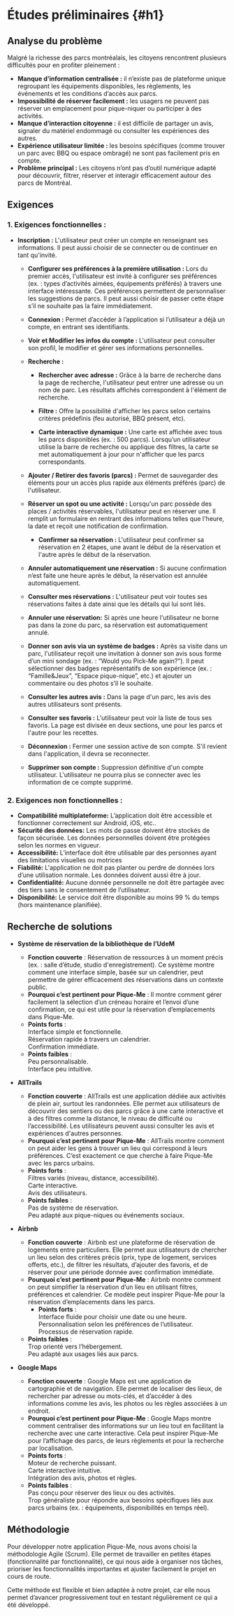 # Études préliminaires {#h1}

## **Analyse du problème**

Malgré la richesse des parcs montréalais, les citoyens rencontrent plusieurs difficultés pour en profiter pleinement :

- **Manque d’information centralisée :** il n’existe pas de plateforme unique regroupant les équipements disponibles, les règlements, les événements et les conditions d’accès aux parcs.
- **Impossibilité de réserver facilement :** les usagers ne peuvent pas réserver un emplacement pour pique-niquer ou participer à des activités.
- **Manque d’interaction citoyenne :** il est difficile de partager un avis, signaler du matériel endommagé ou consulter les expériences des autres.
- **Expérience utilisateur limitée :** les besoins spécifiques (comme trouver un parc avec BBQ ou espace ombragé) ne sont pas facilement pris en compte.
- **Problème principal :**
Les citoyens n’ont pas d’outil numérique adapté pour découvrir, filtrer, réserver et interagir efficacement autour des parcs de Montréal.

## **Exigences**

### 1. Exigences fonctionnelles :
- **Inscription :** L'utilisateur peut créer un compte en renseignant ses informations. Il peut aussi choisir de se connecter ou de continuer en tant qu'invité.

    - **Configurer ses préférences à la première utilisation :**
      Lors du premier accès, l'utilisateur est invité à configurer ses préférences (ex. : types d’activités aimées, équipements préférés) à travers une interface intéressante. Ces préférences permettent de personnaliser les suggestions de parcs.
      Il peut aussi choisir de passer cette étape s’il ne souhaite pas la faire immédiatement.

  - **Connexion :** Permet d’accéder à l’application si l’utilisateur a déjà un compte, en entrant ses identifiants.

  - **Voir et Modifier les infos du compte :** L'utilisateur peut consulter son profil, le modifier et gérer ses informations personnelles.

  - **Recherche :**

      - **Rechercher avec adresse :**
        Grâce à la barre de recherche dans la page de recherche, l'utilisateur peut entrer une adresse ou un nom de parc. Les résultats affichés correspondent à l'élément de recherche.

      - **Filtre :**
        Offre la possibilité d'afficher les parcs selon certains critères prédefinis (feu autorisé, BBQ présent, etc).

      - **Carte interactive dynamique :**
        Une carte est affichée avec tous les parcs disponibles (ex. : 500 parcs). Lorsqu’un utilisateur utilise la barre de recherche ou applique des filtres, la carte se met automatiquement à jour pour n'afficher que les parcs correspondants.

  - **Ajouter / Retirer des favoris (parcs) :** Permet de sauvegarder des éléments pour un accès plus rapide aux éléments préférés (parc) de l'utilisateur.

  - **Réserver un spot ou une activité :** Lorsqu'un parc possède des places / activités réservables, l'utilisateur peut en réserver une. Il remplit un formulaire en rentrant des informations telles que l'heure, la date et reçoit une notification de confirmation.

      - **Confirmer sa réservation :**
        L'utilisateur peut confirmer sa réservation en 2 étapes, une avant le début de la réservation et l'autre après le début de la réservation.

  - **Annuler automatiquement une réservation :** Si aucune confirmation n’est faite une heure après le début, la réservation est annulée automatiquement.

  - **Consulter mes réservations :** L'utilisateur peut voir toutes ses réservations faites à date ainsi que les détails qui lui sont liés.

  - **Annuler une réservation:** Si après une heure l'utilisateur ne borne pas dans la zone du parc, sa réservation est automatiquement annulé.

  - **Donner son avis via un système de badges :** Après sa visite dans un parc, l'utilisateur reçoit une invitation à donner son avis sous forme d’un mini sondage (ex. : “Would you Pick-Me again?”). Il peut sélectionner des badges représentatifs de son expérience (ex. : “Famille&Jeux”, “Espace pique-nique”, etc.) et ajouter un commentaire ou des photos s’il le souhaite.

  - **Consulter les autres avis :** Dans la page d'un parc, les avis des autres utilisateurs sont présents.

  - **Consulter ses favoris :** L'utilisateur peut voir la liste de tous ses favoris. La page est divisée en deux sections, une pour les parcs et l'autre pour les recettes.

  - **Déconnexion :** Fermer une session active de son compte. S'il revient dans l'application, il devra se reconnecter.
 
  - **Supprimer son compte :** Suppression définitive d'un compte utilisateur. L'utilisateur ne pourra plus se connecter avec les information de ce compte supprimé.

### 2. Exigences non fonctionnelles :
  - **Compatibilité multiplateforme:** L’application doit être accessible et fonctionner correctement sur Android, iOS, etc..
  - **Sécurité des données:** Les mots de passe doivent être stockés de façon sécurisée. Les données personnelles doivent être protégées selon les normes en vigueur.
  - **Accessibilité:** L’interface doit être utilisable par des personnes ayant des limitations visuelles ou motrices
  - **Fiabilité:** L'application ne doit pas planter ou perdre de données lors d’une utilisation normale. Les données doivent aussi être à jour.
  - **Confidentialité:** Aucune donnée personnelle ne doit être partagée avec des tiers sans le consentement de l’utilisateur.
  - **Disponibilité:** Le service doit être disponible au moins 99 % du temps (hors maintenance planifiée).

## **Recherche de solutions**

- **Système de réservation de la bibliothèque de l’UdeM**
    - **Fonction couverte** : Réservation de ressources à un moment précis (ex. : salle d’étude, studio d'enregistrement). Ce système montre comment une interface simple, basée sur un calendrier, peut permettre de gérer efficacement des réservations dans un contexte public.
    - **Pourquoi c’est pertinent pour Pique-Me** : Il montre comment gérer facilement la sélection d’un créneau horaire et l’envoi d’une confirmation, ce qui est utile pour la réservation d’emplacements dans Pique-Me.
    - **Points forts** :  
      Interface simple et fonctionnelle.  
      Réservation rapide à travers un calendrier.  
      Confirmation immédiate.
    - **Points faibles** :  
      Peu personnalisable.  
      Interface peu intuitive.

- **AllTrails**
    - **Fonction couverte** : AllTrails est une application dédiée aux activités de plein air, surtout les randonnées. Elle permet aux utilisateurs de découvrir des sentiers ou des parcs grâce à une carte interactive et à des filtres comme la distance, le niveau de difficulté ou l’accessibilité. Les utilisateurs peuvent aussi consulter les avis et expériences d'autres personnes.
    - **Pourquoi c’est pertinent pour Pique-Me** : AllTrails montre comment on peut aider les gens à trouver un lieu qui correspond à leurs préférences. C’est exactement ce que cherche à faire Pique-Me avec les parcs urbains.
    - **Points forts** :  
      Filtres variés (niveau, distance, accessibilité).  
      Carte interactive.  
      Avis des utilisateurs.
    - **Points faibles** :  
      Pas de système de réservation.  
      Peu adapté aux pique-niques ou événements sociaux.

- **Airbnb**
    - **Fonction couverte** : Airbnb est une plateforme de réservation de logements entre particuliers. Elle permet aux utilisateurs de chercher un lieu selon des critères précis (prix, type de logement, services offerts, etc.), de filtrer les résultats, d’ajouter des favoris, et de réserver pour une période donnée avec confirmation immédiate.
    - **Pourquoi c’est pertinent pour Pique-Me** : Airbnb montre comment on peut simplifier la réservation d’un lieu en utilisant filtres, préférences et calendrier. Ce modèle peut inspirer Pique-Me pour la réservation d’emplacements dans les parcs.
      - **Points forts** :  
      Interface fluide pour choisir une date ou une heure.  
          Personnalisation selon les préférences de l’utilisateur.  
          Processus de réservation rapide.
    - **Points faibles** :  
      Trop orienté vers l’hébergement.  
      Peu adapté aux usages liés aux parcs.

- **Google Maps**
    - **Fonction couverte** : Google Maps est une application de cartographie et de navigation. Elle permet de localiser des lieux, de rechercher par adresse ou mots-clés, et d’accéder à des informations comme les avis, les photos ou les règles associées à un endroit.
    - **Pourquoi c’est pertinent pour Pique-Me** : Google Maps montre comment centraliser des informations sur un lieu tout en facilitant la recherche avec une carte interactive. Cela peut inspirer Pique-Me pour l’affichage des parcs, de leurs règlements et pour la recherche par localisation.
    - **Points forts** :  
      Moteur de recherche puissant.  
      Carte interactive intuitive.  
      Intégration des avis, photos et règles.
    - **Points faibles** :  
      Pas conçu pour réserver des lieux ou des activités.  
      Trop généraliste pour répondre aux besoins spécifiques liés aux parcs urbains (ex. : équipements, disponibilités en temps réel).


## **Méthodologie**
Pour développer notre application Pique-Me, nous avons choisi la méthodologie Agile (Scrum). Elle permet de travailler en petites étapes (fonctionnalité par fonctionnalité), ce qui nous aide à organiser nos tâches, prioriser les fonctionnalités importantes et ajuster facilement le projet en cours de route.

Cette méthode est flexible et bien adaptée à notre projet, car elle nous permet d’avancer progressivement tout en testant régulièrement ce qui a été développé.

